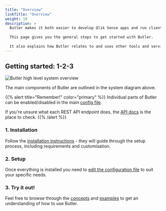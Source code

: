 ```yaml
---
title: "Overview"
linkTitle: "Overview"
weight: 10
description: >
  Butler makes it both easier to develop Qlik Sense apps and run client-managed Qlik Sense clusters.  
    
  This page gives you the general steps to get started with Butler.  
  
  It also explains how Butler relates to and uses other tools and services.
---
```


## Getting started: 1-2-3

![Butler high level system overview](/img/butler-system-overview-1.png "Butler high level system overview")  

The main components of Butler are outlined in the system diagram above.

{{% alert title="Remember!" color="primary" %}}
Individual parts of Butler can be enabled/disabled in the main [config file](/docs/reference/config-file/).

If you're unsure what each REST API endpoint does, the [API docs](/docs/reference/rest-api/?operationsSorter=alpha) is the place to check.
{{% /alert %}}

### 1. Installation

Follow the [installation instructions](/docs/getting-started/install) - they will guide through the setup process, including requirements and customisation.

### 2. Setup

Once everything is installed you need to [edit the configuration file](./setup) to suit your specific needs.

### 3. Try it out!

Feel free to browse through the [concepts](/docs/concepts) and [examples](/docs/examples) to get an understanding of how to use Butler.
